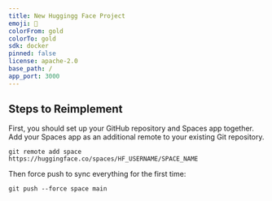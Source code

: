 ```yaml
---
title: New Huggingg Face Project
emoji: 🚀
colorFrom: gold
colorTo: gold
sdk: docker
pinned: false
license: apache-2.0
base_path: /
app_port: 3000
---
```


## Steps to Reimplement 

First, you should set up your GitHub repository and Spaces app together. Add your Spaces app as an additional remote to your existing Git repository.
```
git remote add space https://huggingface.co/spaces/HF_USERNAME/SPACE_NAME
```
Then force push to sync everything for the first time:
```
git push --force space main
```
